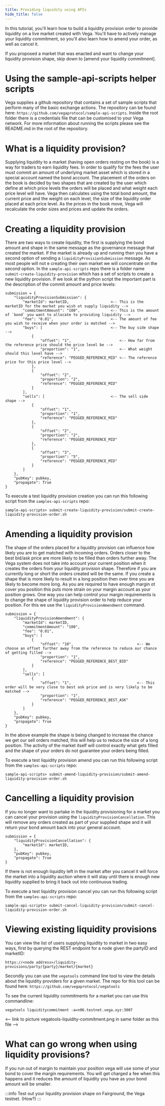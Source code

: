 ```yaml
---
title: Providing liquidity using APIs
hide_title: false
---
```


In this tutorial, you'll learn how to build a liquidity provision order to provide liquidity on a live market created with Vega. You'll have to actively manage your liquidity commitment, so you'll also learn how to amend your order, as well as cancel it. 

If you proposed a market that was enacted and want to change your liquidity provision shape, skip down to [amend your liquidity commitment]. 
<!---Notes to cover: 
* Description and information for each piece of code, what it does and general, high-level guidelines of how this kind of thing works.
* Question: is anything about the sample scripts testnet-specific that needs to be highlighted/changed?
* LP on Vega is manual, not automatic. Once you choose the shape, you'll need to keep track of it and actively manage your LP. 
* You'll need enough collateral to cover the orders and the margin. If not... penalties and closeouts.
* Add section that links to Vega Tool to track liquidity commitment, and an explanation of how to go about using it. --->


# Using the sample-api-scripts helper scripts
Vega supplies a github repository that contains a set of sample scripts that perform many of the basic exchange actions. The repository can be found here: `https://github.com/vegaprotocol/sample-api-scripts`. Inside the root folder there is a credentials file that can be customised to your Vega network. For more information about running the scripts please see the README.md in the root of the repository.

# What is a liquidity provision?

Supplying liquidity to a market (having open orders resting on the book) is a way for traders to earn liquidity fees. In order to qualify for the fees the user must commit an amount of underlying market asset which is stored in a special account named the bond account. The placement of the orders on the book is decided by two shapes that are created by the user which define at which price levels the orders will be placed and what weight each price level will have. Vega then calculates using the total bond amount, the current price and the weight on each level, the size of the liquidity order placed at each price level. As the prices in the book move, Vega will recalculate the order sizes and prices and update the orders.

# Creating a liquidity provision

There are two ways to create liquidity, the first is supplying the bond amount and shape in the same message as the governance message that created the market. If the market is already up and running then you have a second option of sending a `liquidityProvisionSubmission` message. As most people will not e creating their own market we will concentrate on the second option. In the `sample-api-scripts` repo there is a folder name `submit-create-liquidity-provision` which has a set of scripts to create a new liquidity provision. If we look at the python script the important part is the description of the commit amount and price levels:

```
submission = {
    "liquidityProvisionSubmission": {
        "marketId": marketID,                   <-- This is the marketID for the market you wish ot supply liquidity -->
        "commitmentAmount": "100",              <-- This is the amount of `bond` you want to allocate to providing liquidity -->
        "fee": "0.01",                          <-- The amount of fee you wish to receive when your order is matched -->
        "buys": [                               <-- The buy side shape -->
            {
                "offset": "1",                      <-- How far from the reference price should the price level be -->
                "proportion": "1",                  <-- What weight should this level have -->
                "reference": "PEGGED_REFERENCE_MID" <-- The reference price for this price level -->
            },
            {
                "offset": "2",
                "proportion": "2",
                "reference": "PEGGED_REFERENCE_MID"
            }
        ],
        "sells": [                              <-- The sell side shape -->
            {
                "offset": "1",
                "proportion": "1",
                "reference": "PEGGED_REFERENCE_MID"
            },
            {
                "offset": "2",
                "proportion": "2",
                "reference": "PEGGED_REFERENCE_MID"
            },
            {
                "offset": "3",
                "proportion": "5",
                "reference": "PEGGED_REFERENCE_MID"
            }
        ]
    },
    "pubKey": pubkey,
    "propagate": True
}
```

To execute a test liquidity provision creation you can run this following script from the `samples-api-scripts` repo:
```
sample-api-scripts> submit-create-liquidity-provision/submit-create-liquidity-provision-order.sh
```

# Amending a liquidity provision
The shape of the orders placed for a liquidity provision can influence how likely you are to get matched with incoming orders. Orders closer to the best bid/ask price are more likely to be filled than orders further away. The Vega system does not take into account your current position when it creates the orders from your liquidity provision shape. Therefore if you are currently long or short the orders created will be the same. If you create a shape that is more likely to result in a long position then over time you are likely to become more long. As you are required to have enough margin ot cover you position this puts more strain on your margin account as your position grows. One way you can help control your margin requirements is to change the shape of liquidity provision order to help reduce your position. For this we use the `liquidityProvisionAmendment` command.

```
submission = {
    "liquidityProvisionAmendment": {
        "marketId": marketID,
        "commitmentAmount": "100",
        "fee": "0.01",
        "buys": [
            {
                "offset": "10",                             <-- We choose an offset further away from the reference to reduce our chance of getting filled -->
                "proportion": "1",
                "reference": "PEGGED_REFERENCE_BEST_BID"
            }
        ],
        "sells": [
            {
                "offset": "1",                              <-- This order will be very close to best ask price and is very likely to be matched -->
                "proportion": "1",
                "reference": "PEGGED_REFERENCE_BEST_ASK"
            }
        ]
    },
    "pubKey": pubkey,
    "propagate": True
}

```

In the above example the shape is being changed to increase the chance we get our sell orders matched, this will help us to reduce the size of a long position. The activity of the market itself will control exactly what gets filled and the shape of your orders do not guarantee your orders being filled.

To execute a test liquidity provision amend you can run this following script from the `samples-api-scripts` repo:
```
sample-api-scripts> submit-amend-liquidity-provision/submit-amend-liquidity-provision-order.sh
```


# Cancelling a liquidity provision

If you no longer want to partake in the liquidity provisioning for a market you can cancel your provision using the `liquidityProvisionCancellation`. This will remove any orders created as part of your supplied shape and it will return your bond amount back into your general account.

```
submission = {
    "liquidityProvisionCancellation": {
        "marketId": marketID,
    },
    "pubKey": pubkey,
    "propagate": True
}
```

If there is not enough liquidity left in the market after you cancel it will force the market into a liquidity auction where it will stay until there is enough new liquidity supplied to bring it back out into continuous trading.

To execute a test liquidity provision cancel you can run this following script from the `samples-api-scripts` repo:
```
sample-api-scripts> submit-cancel-liquidity-provision/submit-cancel-liquidity-provision-order.sh
```


# Viewing existing liquidity provisions

You can view the list of users supplying liquidity to market in two easy ways, first by querying the REST endpoint for a node given the partyID and marketID:

`https://<node address>/liquidity-provisions/party/{party}/market/{market}`

Secondly you can use the `vegatools` command line tool to view the details about the liquidity providers for a given market. The repo for this tool can be found here: `https://github.com/vegaprotocol/vegatools`

To see the current liquidity commitments for a market you can use this commandline:

`vegatools liquiditycommitment -a=n06.testnet.vega.xyz:3007`

<-- link to picture vegatools-liquidity-commitment.png in same folder as this file -->

# What can go wrong when using liquidity provisions?
If you run out of margin to maintain your position vega will use some of your bond to cover the margin requirements. You will get charged a fee when this happens and it reduces the amount of liquidity you have as your bond amount will be smaller.


:::info
Test out your liquidity provision shape on Fairground, the Vega testnet. (How?)
:::
